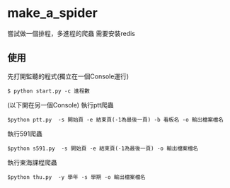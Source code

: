 # make_a_spider

嘗試做一個排程，多進程的爬蟲
需要安裝redis

## 使用
先打開監聽的程式(獨立在一個Console運行)
```
$ python start.py -c 進程數
```
(以下開在另一個Console)
執行ptt爬蟲
```
$python ptt.py  -s 開始頁 -e 結束頁(-1為最後一頁) -b 看板名 -o 輸出檔案檔名
```
執行591爬蟲
```
$python s591.py  -s 開始頁 -e 結束頁(-1為最後一頁) -o 輸出檔案檔名
```
執行東海課程爬蟲
```
$python thu.py  -y 學年 -s 學期 -o 輸出檔案檔名
```
